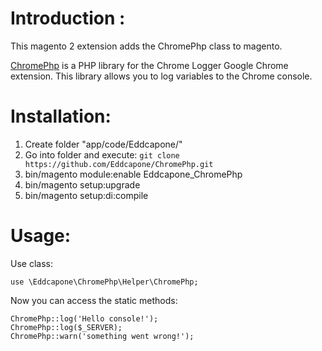 # Introduction :

This magento 2 extension adds the ChromePhp class to magento.

[ChromePhp](https://github.com/ccampbell/chromephp) is a PHP library for the Chrome Logger Google Chrome extension.
This library allows you to log variables to the Chrome console.

# Installation:

1. Create folder "app/code/Eddcapone/"
2. Go into folder and execute: `git clone https://github.com/Eddcapone/ChromePhp.git`
3. bin/magento module:enable Eddcapone_ChromePhp
4. bin/magento setup:upgrade
5. bin/magento setup:di:compile

# Usage:

Use class:

    use \Eddcapone\ChromePhp\Helper\ChromePhp;

Now you can access the static methods:

    ChromePhp::log('Hello console!');
    ChromePhp::log($_SERVER);
    ChromePhp::warn('something went wrong!');
